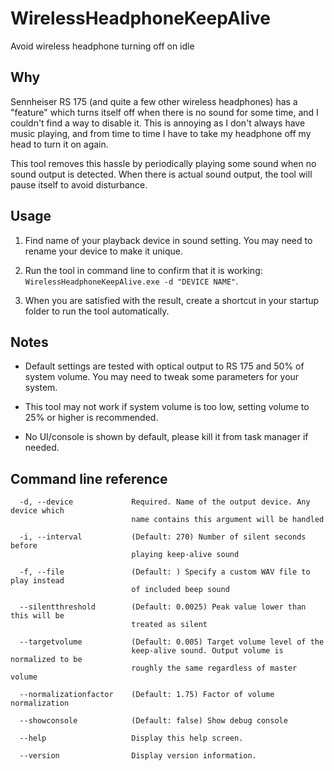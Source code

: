 # WirelessHeadphoneKeepAlive

Avoid wireless headphone turning off on idle

## Why

Sennheiser RS 175 (and quite a few other wireless headphones) has a "feature" which turns itself off when there is no sound for some time,
and I couldn't find a way to disable it.
This is annoying as I don't always have music playing, and from time to time I have to take my headphone off my head to turn it on again.

This tool removes this hassle by periodically playing some sound when no sound output is detected.
When there is actual sound output, the tool will pause itself to avoid disturbance.

## Usage

1. Find name of your playback device in sound setting. You may need to rename your device to make it unique.

2. Run the tool in command line to confirm that it is working: `WirelessHeadphoneKeepAlive.exe -d "DEVICE NAME"`.

3. When you are satisfied with the result, create a shortcut in your startup folder to run the tool automatically.

## Notes

* Default settings are tested with optical output to RS 175 and 50% of system volume. You may need to tweak some parameters for your system.

* This tool may not work if system volume is too low, setting volume to 25% or higher is recommended.

* No UI/console is shown by default, please kill it from task manager if needed.

## Command line reference

```
  -d, --device             Required. Name of the output device. Any device which
                           name contains this argument will be handled

  -i, --interval           (Default: 270) Number of silent seconds before
                           playing keep-alive sound

  -f, --file               (Default: ) Specify a custom WAV file to play instead
                           of included beep sound

  --silentthreshold        (Default: 0.0025) Peak value lower than this will be
                           treated as silent

  --targetvolume           (Default: 0.005) Target volume level of the
                           keep-alive sound. Output volume is normalized to be
                           roughly the same regardless of master volume

  --normalizationfactor    (Default: 1.75) Factor of volume normalization

  --showconsole            (Default: false) Show debug console

  --help                   Display this help screen.

  --version                Display version information.
```
